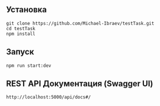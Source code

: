 ## Установка

```
git clone https://github.com/Michael-Ibraev/testTask.git
cd testTask
npm install
```

## Запуск

```
npm run start:dev
```

## REST API Документация (Swagger UI)
```
http://localhost:5000/api/docs#/
```

